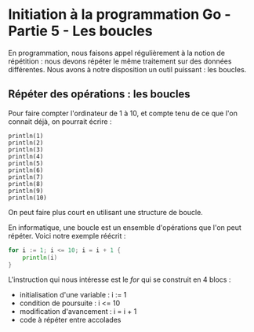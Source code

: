 # Initiation à la programmation Go - Partie 5 - Les boucles

En programmation, nous faisons appel régulièrement à la notion de répétition : nous devons répéter le même traitement sur des données différentes. Nous avons à notre disposition un outil puissant : les boucles.

## Répéter des opérations : les boucles

Pour faire compter l'ordinateur de 1 à 10, et compte tenu de ce que l'on connait déjà, on pourrait écrire :

```
println(1)
println(2)
println(3)
println(4)
println(5)
println(6)
println(7)
println(8)
println(9)
println(10)
```

On peut faire plus court en utilisant une structure de boucle. 

En informatique, une boucle est un ensemble d'opérations que l'on peut répéter. Voici notre exemple réécrit :

```go
for i := 1; i <= 10; i = i + 1 {
    println(i)
}
```

L'instruction qui nous intéresse est le _for_ qui se construit en 4 blocs :

- initialisation d'une variable : i := 1
- condition de poursuite : i &lt;= 10
- modification d'avancement : i = i + 1
- code à répéter entre accolades 
